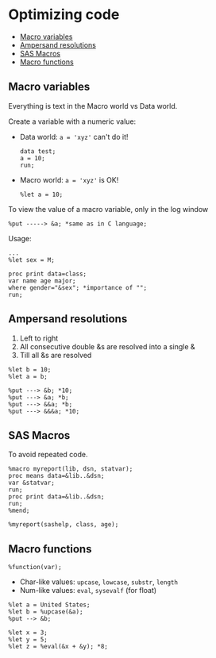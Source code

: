 # Optimizing code

- [Macro variables](#macro-variables)
- [Ampersand resolutions](#ampersand-resolutions)
- [SAS Macros](#sas-macros)
- [Macro functions](#macro-functions)



## Macro variables
Everything is text in the Macro world vs Data world.

Create a variable with a numeric value:
- Data world: `a = 'xyz'` can't do it!
    ```SAS
    data test;
    a = 10;
    run;
    ```
- Macro world: `a = 'xyz'` is OK!
    ```SAS
    %let a = 10;
    ```

To view the value of a macro variable, only in the log window
```SAS
%put -----> &a; *same as in C language;
```

Usage:
```SAS
...
%let sex = M;

proc print data=class;
var name age major;
where gender="&sex"; *importance of "";
run;
```

## Ampersand resolutions
1. Left to right
2. All consecutive double &s are resolved into a single &
3. Till all &s are resolved

```SAS
%let b = 10;
%let a = b;

%put ---> &b; *10;
%put ---> &a; *b;
%put ---> &&a; *b; 
%put ---> &&&a; *10;
```

## SAS Macros
To avoid repeated code.

```SAS
%macro myreport(lib, dsn, statvar);
proc means data=&lib..&dsn;
var &statvar;
run;
proc print data=&lib..&dsn;
run;
%mend;

%myreport(sashelp, class, age);
```

## Macro functions
`%function(var);`
- Char-like values: `upcase`, `lowcase`, `substr`, `length`
- Num-like values: `eval`, `sysevalf` (for float)

```SAS
%let a = United States;
%let b = %upcase(&a);
%put --> &b;
```

```SAS
%let x = 3;
%let y = 5;
%let z = %eval(&x + &y); *8;
```